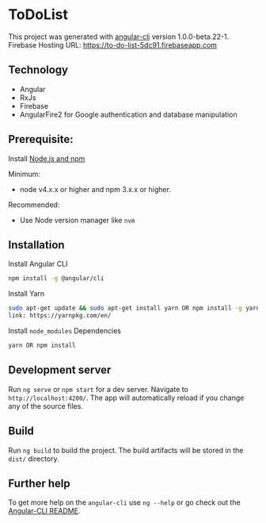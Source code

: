 # ToDoList

This project was generated with [angular-cli](https://github.com/angular/angular-cli) version 1.0.0-beta.22-1.
Firebase Hosting URL: https://to-do-list-5dc91.firebaseapp.com

## Technology
- Angular
- RxJs
- Firebase
- AngularFire2 for Google authentication and database manipulation

## Prerequisite:
Install [Node.js and npm](https://nodejs.org/en/)

Minimum:
- node v4.x.x or higher and npm 3.x.x or higher.

Recommended:
- Use Node version manager like `nvm`

## Installation
Install Angular CLI
```bash
npm install -g @angular/cli
```

Install Yarn
```bash
sudo apt-get update && sudo apt-get install yarn OR npm install -g yarn
link: https://yarnpkg.com/en/
```

Install `node_modules` Dependencies
```bash
yarn OR npm install
```

## Development server
Run `ng serve` or `npm start` for a dev server. Navigate to `http://localhost:4200/`. The app will automatically reload if you change any of the source files.

## Build

Run `ng build` to build the project. The build artifacts will be stored in the `dist/` directory.

## Further help

To get more help on the `angular-cli` use `ng --help` or go check out the [Angular-CLI README](https://github.com/angular/angular-cli/blob/master/README.md).
